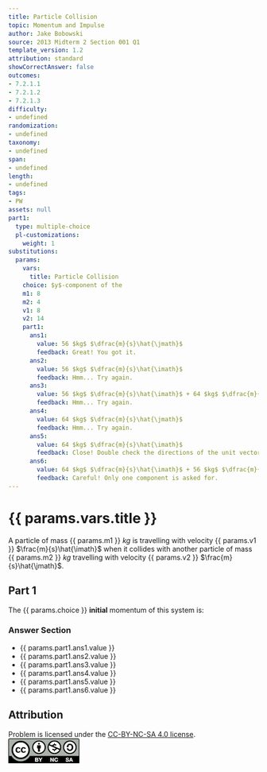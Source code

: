 ```yaml
---
title: Particle Collision
topic: Momentum and Impulse
author: Jake Bobowski
source: 2013 Midterm 2 Section 001 Q1
template_version: 1.2
attribution: standard
showCorrectAnswer: false
outcomes:
- 7.2.1.1
- 7.2.1.2
- 7.2.1.3
difficulty:
- undefined
randomization:
- undefined
taxonomy:
- undefined
span:
- undefined
length:
- undefined
tags:
- PW
assets: null
part1:
  type: multiple-choice
  pl-customizations:
    weight: 1
substitutions:
  params:
    vars:
      title: Particle Collision
    choice: $y$-component of the
    m1: 8
    m2: 4
    v1: 8
    v2: 14
    part1:
      ans1:
        value: 56 $kg$ $\dfrac{m}{s}\hat{\jmath}$
        feedback: Great! You got it.
      ans2:
        value: 56 $kg$ $\dfrac{m}{s}\hat{\imath}$
        feedback: Hmm... Try again.
      ans3:
        value: 56 $kg$ $\dfrac{m}{s}\hat{\imath}$ + 64 $kg$ $\dfrac{m}{s}\hat{\jmath}$
        feedback: Hmm... Try again.
      ans4:
        value: 64 $kg$ $\dfrac{m}{s}\hat{\jmath}$
        feedback: Hmm... Try again.
      ans5:
        value: 64 $kg$ $\dfrac{m}{s}\hat{\imath}$
        feedback: Close! Double check the directions of the unit vectors.
      ans6:
        value: 64 $kg$ $\dfrac{m}{s}\hat{\imath}$ + 56 $kg$ $\dfrac{m}{s}\hat{\jmath}$
        feedback: Careful! Only one component is asked for.
---
```

# {{ params.vars.title }}
A particle of mass {{ params.m1 }} $kg$ is travelling with velocity {{ params.v1 }} $\frac{m}{s}\hat{\imath}$ when it collides with another particle of mass {{ params.m2 }} $kg$ travelling with velocity {{ params.v2 }} $\frac{m}{s}\hat{\jmath}$.

## Part 1

The {{ params.choice }} **initial** momentum of this system is:

### Answer Section

- {{ params.part1.ans1.value }}
- {{ params.part1.ans2.value }}
- {{ params.part1.ans3.value }}
- {{ params.part1.ans4.value }}
- {{ params.part1.ans5.value }}
- {{ params.part1.ans6.value }}

## Attribution

Problem is licensed under the [CC-BY-NC-SA 4.0 license](https://creativecommons.org/licenses/by-nc-sa/4.0/).<br> ![The Creative Commons 4.0 license requiring attribution-BY, non-commercial-NC, and share-alike-SA license.](https://raw.githubusercontent.com/firasm/bits/master/by-nc-sa.png)